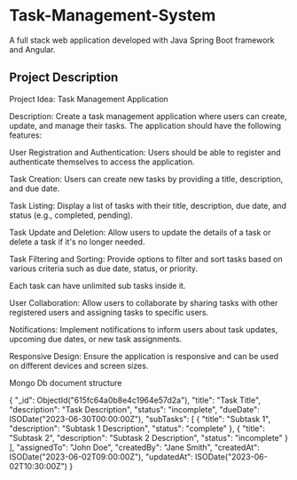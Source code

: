 # Task-Management-System
A full stack web application developed with Java Spring Boot framework and Angular.

## Project Description

Project Idea: Task Management Application

Description:
Create a task management application where users can create, update, and manage their tasks. The application should have the following features:

User Registration and Authentication: Users should be able to register and authenticate themselves to access the application.

Task Creation: Users can create new tasks by providing a title, description, and due date.

Task Listing: Display a list of tasks with their title, description, due date, and status (e.g., completed, pending).

Task Update and Deletion: Allow users to update the details of a task or delete a task if it's no longer needed.

Task Filtering and Sorting: Provide options to filter and sort tasks based on various criteria such as due date, status, or priority.

Each task can have unlimited sub tasks inside it.

User Collaboration: Allow users to collaborate by sharing tasks with other registered users and assigning tasks to specific users.

Notifications: Implement notifications to inform users about task updates, upcoming due dates, or new task assignments.

Responsive Design: Ensure the application is responsive and can be used on different devices and screen sizes.

Mongo Db document structure 

{
  "_id": ObjectId("615fc64a0b8e4c1964e57d2a"),
  "title": "Task Title",
  "description": "Task Description",
  "status": "incomplete",
  "dueDate": ISODate("2023-06-30T00:00:00Z"),
  "subTasks": [
    {
      "title": "Subtask 1",
      "description": "Subtask 1 Description",
      "status": "complete"
    },
    {
      "title": "Subtask 2",
      "description": "Subtask 2 Description",
      "status": "incomplete"
    }
  ],
  "assignedTo": "John Doe",
  "createdBy": "Jane Smith",
  "createdAt": ISODate("2023-06-02T09:00:00Z"),
  "updatedAt": ISODate("2023-06-02T10:30:00Z")
}

